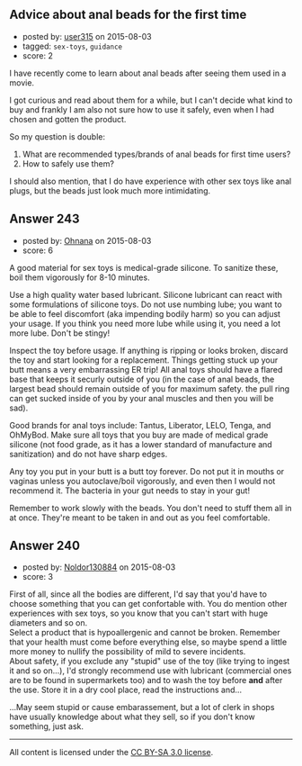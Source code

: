 ## Advice about anal beads for the first time

- posted by: [user315](https://stackexchange.com/users/6728439/user315) on 2015-08-03
- tagged: `sex-toys`, `guidance`
- score: 2

I have recently come to learn about anal beads after seeing them used in a movie.

I got curious and read about them for a while, but I can't decide what kind to buy and frankly I am also not sure how to use it safely, even when I had chosen and gotten the product.

So my question is double:

1. What are recommended types/brands of anal beads for first time users?
2. How to safely use them?

I should also mention, that I do have experience with other sex toys like anal plugs, but the beads just look much more intimidating.


## Answer 243

- posted by: [Ohnana](https://stackexchange.com/users/5216208/ohnana) on 2015-08-03
- score: 6

A good material for sex toys is medical-grade silicone. To sanitize these, boil them vigorously for 8-10 minutes. 

Use a high quality water based lubricant. Silicone lubricant can react with some formulations of silicone toys. Do not use numbing lube; you want to be able to feel discomfort (aka impending bodily harm) so you can adjust your usage. If you think you need more lube while using it, you need a lot more lube. Don't be stingy! 

Inspect the toy before usage. If anything is ripping or looks broken, discard the toy and start looking for a replacement. Things getting stuck up your butt means a very embarrassing ER trip! All anal toys should have a flared base that keeps it securly outside of you (in the case of anal beads, the largest bead should remain outside of you for maximum safety. the pull ring can get sucked inside of you by your anal muscles and then you will be sad).

Good brands for anal toys include: Tantus, Liberator, LELO, Tenga, and OhMyBod. Make sure all toys that you buy are made of medical grade silicone (not food grade, as it has a lower standard of manufacture and sanitization) and do not have sharp edges.  

Any toy you put in your butt is a butt toy forever. Do not put it in mouths or vaginas unless you autoclave/boil vigorously, and even then I would not recommend it. The bacteria in your gut needs to stay in your gut!

Remember to work slowly with the beads. You don't need to stuff them all in at once. They're meant to be taken in and out as you feel comfortable.


## Answer 240

- posted by: [Noldor130884](https://stackexchange.com/users/2679611/noldor130884) on 2015-08-03
- score: 3

First of all, since all the bodies are different, I'd say that you'd have to choose something that you can get confortable with. You do mention other experiences with sex toys, so you know that you can't start with huge diameters and so on.  
Select a product that is hypoallergenic and cannot be broken. Remember that your health must come before everything else, so maybe spend a little more money to nullify the possibility of mild to severe incidents.  
About safety, if you exclude any "stupid" use of the toy (like trying to ingest it and so on...), I'd strongly recommend use with lubricant (commercial ones are to be found in supermarkets too) and to wash the toy before **and** after the use. Store it in a dry cool place, read the instructions and...  

...May seem stupid or cause embarassement, but a lot of clerk in shops have usually knowledge about what they sell, so if you don't know something, just ask.



---

All content is licensed under the [CC BY-SA 3.0 license](https://creativecommons.org/licenses/by-sa/3.0/).
